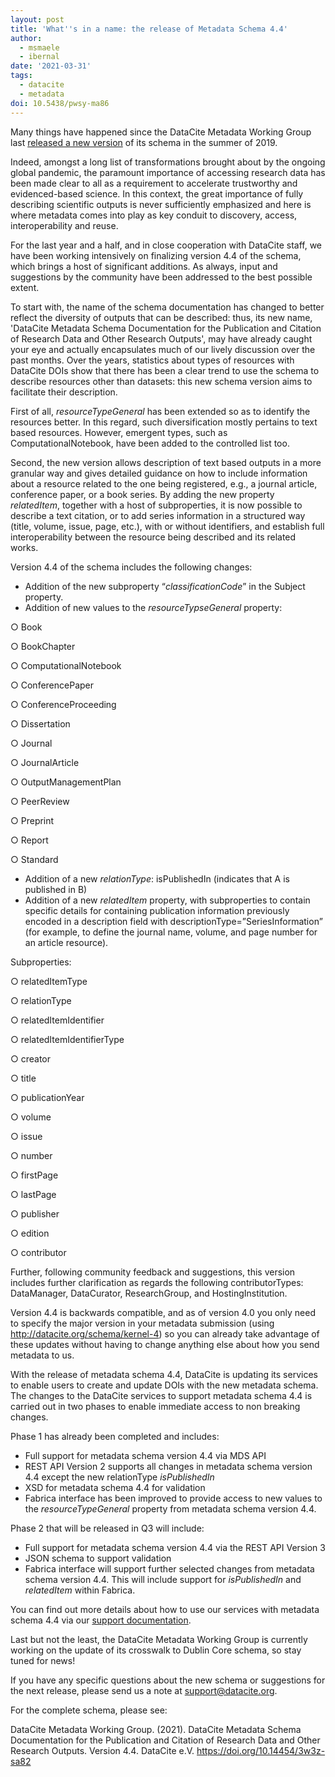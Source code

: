 ```yaml
---
layout: post
title: 'What''s in a name: the release of Metadata Schema 4.4'
author:
  - msmaele
  - ibernal
date: '2021-03-31'
tags:
  - datacite
  - metadata
doi: 10.5438/pwsy-ma86
---
```


Many things have happened since the DataCite Metadata Working Group last [released a new version](https://doi.org/10.5438/vgaq-ar22) of its schema in the summer of 2019.

Indeed, amongst a long list of transformations brought about by the ongoing global pandemic, the paramount importance of accessing research data has been made clear to all as a requirement to accelerate trustworthy and evidenced-based science. In this context, the great importance of fully describing scientific outputs is never sufficiently emphasized and here is where metadata comes into play as key conduit to discovery, access, interoperability and reuse.

For the last year and a half, and in close cooperation with DataCite staff, we have been working intensively on finalizing version 4.4 of the schema, which brings a host of significant additions. As always, input and suggestions by the community have been addressed to the best possible extent.

To start with, the name of the schema documentation has changed to better reflect the diversity of outputs that can be described: thus, its new name, 'DataCite Metadata Schema Documentation for the Publication and Citation of Research Data and Other Research Outputs', may have already caught your eye and actually encapsulates much of our lively discussion over the past months. Over the years, statistics about types of resources with DataCite DOIs show that there has been a clear trend to use the schema to describe resources other than datasets: this new schema version aims to facilitate their description.

First of all, _resourceTypeGeneral_ has been extended so as to identify the resources better. In this regard, such diversification mostly pertains to text based resources. However, emergent types, such as ComputationalNotebook, have been added to the controlled list too.

Second, the new version allows description of text based outputs in a more granular way and gives detailed guidance on how to include information about a resource related to the one being registered, e.g., a journal article, conference paper, or a book series. By adding the new property _relatedItem_, together with a host of subproperties, it is now possible to describe a text citation, or to add series information in a structured way (title, volume, issue, page, etc.), with or without identifiers, and establish full interoperability between the resource being described and its related works.

Version 4.4 of the schema includes the following changes:

- Addition of the new subproperty “_classificationCode_” in the Subject property.
- Addition of new values to the _resourceTypseGeneral_ property:

○ Book

○ BookChapter

○ ComputationalNotebook

○ ConferencePaper

○ ConferenceProceeding

○ Dissertation

○ Journal

○ JournalArticle

○ OutputManagementPlan

○ PeerReview

○ Preprint

○ Report

○ Standard

- Addition of a new _relationType_: isPublishedIn (indicates that A is published in B)
- Addition of a new _relatedItem_ property, with subproperties to contain specific details for containing publication information previously encoded in a description field with descriptionType=”SeriesInformation” (for example, to define the journal name, volume, and page number for an article resource).

Subproperties:

○ relatedItemType

○ relationType

○ relatedItemIdentifier

○ relatedItemIdentifierType

○ creator

○ title

○ publicationYear

○ volume

○ issue

○ number

○ firstPage

○ lastPage

○ publisher

○ edition

○ contributor

Further, following community feedback and suggestions, this version includes further clarification as regards the following contributorTypes: DataManager, DataCurator, ResearchGroup, and HostingInstitution.

Version 4.4 is backwards compatible, and as of version 4.0 you only need to specify the major version in your metadata submission (using <http://datacite.org/schema/kernel-4>) so you can already take advantage of these updates without having to change anything else about how you send metadata to us.

With the release of metadata schema 4.4, DataCite is updating its services to enable users to create and update DOIs with the new metadata schema. The changes to the DataCite services to support metadata schema 4.4 is carried out in two phases to enable immediate access to non breaking changes.

Phase 1 has already been completed and includes:

- Full support for metadata schema version 4.4 via MDS API
- REST API Version 2 supports all changes in metadata schema version 4.4 except the new relationType _isPublishedIn_
- XSD for metadata schema 4.4 for validation
- Fabrica interface has been improved to provide access to new values to the _resourceTypeGeneral_ property from metadata schema version 4.4.

Phase 2 that will be released in Q3 will include:

- Full support for metadata schema version 4.4 via the REST API Version 3
- JSON schema to support validation
- Fabrica interface will support further selected changes from metadata schema version 4.4. This will include support for _isPublishedIn_ and _relatedItem_ within Fabrica.

You can find out more details about how to use our services with metadata schema 4.4 via our [support documentation](https://support.datacite.org/docs/datacite-metadata-schema-43).

Last but not the least, the DataCite Metadata Working Group is currently working on the update of its crosswalk to Dublin Core schema, so stay tuned for news!

If you have any specific questions about the new schema or suggestions for the next release, please send us a note at support@datacite.org.

For the complete schema, please see:

DataCite Metadata Working Group. (2021). DataCite Metadata Schema Documentation for the Publication and Citation of Research Data and Other Research Outputs. Version 4.4. DataCite e.V. <https://doi.org/10.14454/3w3z-sa82>
